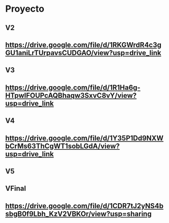 # Proyecto
## V2
## https://drive.google.com/file/d/1RKGWrdR4c3gGU1aniLrTUrpavsCUDGAO/view?usp=drive_link
## V3
## https://drive.google.com/file/d/1R1Ha6g-HTpwIFOUPcAQBhaqw3SxvC8vY/view?usp=drive_link
## V4
## https://drive.google.com/file/d/1Y35P1Dd9NXWbCrMs63ThCgWT1sobLGdA/view?usp=drive_link
## V5
## VFinal
## https://drive.google.com/file/d/1CDR7tJ2yNS4bsbgB0f9Lbh_KzV2VBKOr/view?usp=sharing

